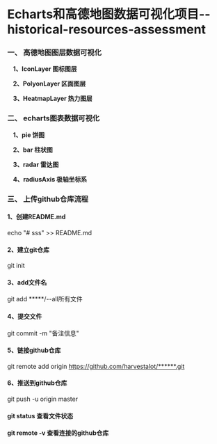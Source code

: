 # Echarts和高德地图数据可视化项目--historical-resources-assessment


### 一、 高德地图图层数据可视化

**&nbsp;&nbsp;&nbsp;&nbsp;1、IconLayer 图标图层**

**&nbsp;&nbsp;&nbsp;&nbsp;2、PolyonLayer 区面图层**

**&nbsp;&nbsp;&nbsp;&nbsp;3、HeatmapLayer 热力图层**



### 二、 echarts图表数据可视化

**&nbsp;&nbsp;&nbsp;&nbsp;1、pie 饼图**

**&nbsp;&nbsp;&nbsp;&nbsp;2、bar 柱状图**

**&nbsp;&nbsp;&nbsp;&nbsp;3、radar 雷达图**

**&nbsp;&nbsp;&nbsp;&nbsp;4、radiusAxis 极轴坐标系**


### 三、 上传github仓库流程

#### 1、创建README.md
echo "# sss" >> README.md 
#### 2、建立git仓库
git init
#### 3、add文件名
git add *****/--all所有文件
#### 4、提交文件 
git commit -m "备注信息"
#### 5、链接github仓库 
git remote add origin https://github.com/harvestalot/******.git
#### 6、推送到github仓库 
git push -u origin master

#### git status  查看文件状态
#### git remote -v  查看连接的github仓库